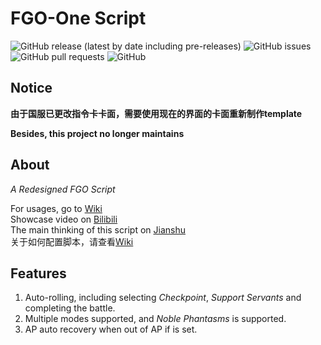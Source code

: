 # FGO-One Script

![GitHub release (latest by date including pre-releases)](https://img.shields.io/github/v/release/Meowcolm024/FGO-One?include_prereleases)
![GitHub issues](https://img.shields.io/github/issues/Meowcolm024/FGO-One)
![GitHub pull requests](https://img.shields.io/github/issues-pr/Meowcolm024/FGO-One)
![GitHub](https://img.shields.io/github/license/Meowcolm024/FGO-One)

## Notice

**由于国服已更改指令卡卡面，需要使用现在的界面的卡面重新制作template**

**Besides, this project no longer maintains**

## About

_A Redesigned FGO Script_ 

For usages, go to [Wiki](https://github.com/Meowcolm024/FGO-One/wiki)  
Showcase video on [Bilibili](https://www.bilibili.com/video/av35291507)  
The main thinking of this script on [Jianshu](https://www.jianshu.com/p/1b2ca5454c73)  
关于如何配置脚本，请查看[Wiki](https://github.com/Meowcolm024/FGO-One/wiki)  

## Features

1. Auto-rolling, including selecting _Checkpoint_, _Support Servants_ and 
completing the battle.  
2. Multiple modes supported, and _Noble Phantasms_ is supported.  
3. AP auto recovery when out of AP if is set.  
